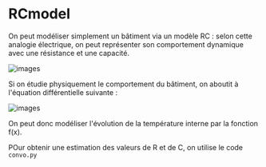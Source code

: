 # RCmodel

On peut modéliser simplement un bâtiment via un modèle RC : selon cette analogie électrique, on peut représenter son comportement dynamique avec une résistance et une capacité. 

![images](RCmodel.svg "modélisation RC bâtiment")

Si on étudie physiquement le comportement du bâtiment, on aboutit à l'équation différentielle suivante : 

![images](equadiff_solution.png "solution équation diff")

On peut donc modéliser l'évolution de la température interne par la fonction f(x). 

POur obtenir une estimation des valeurs de R et de C, on utilise le code `convo.py` 

